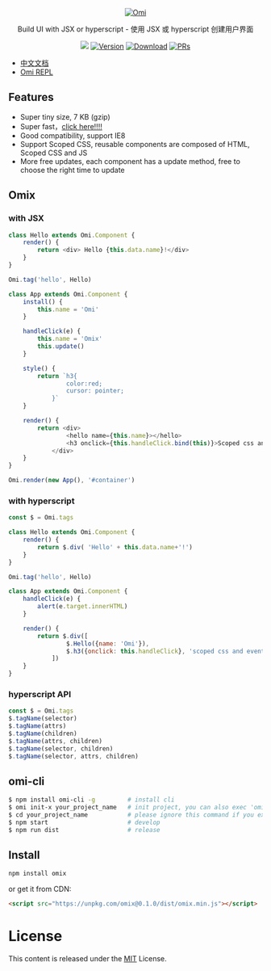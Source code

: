<p align="center">
  <a href="##Omix"><img src="http://images2017.cnblogs.com/blog/105416/201708/105416-20170807101916221-348284001.png" alt="Omi"></a>
</p>
<p align="center">
Build UI with JSX or hyperscript - 使用 JSX 或 hyperscript 创建用户界面
</p>
<p align="center">
  <a href="https://travis-ci.org/AlloyTeam/omix"><img src="https://travis-ci.org/AlloyTeam/omix.svg"></a>
  <a href="https://www.npmjs.com/package/omix"><img src="https://img.shields.io/npm/v/omix.svg" alt="Version"></a>
  <a href="https://www.npmjs.com/package/omix"><img src="https://img.shields.io/npm/dm/omix.svg" alt="Download"></a>
  <a href="CONTRIBUTING.md"><img src="https://img.shields.io/badge/PRs-welcome-brightgreen.svg" alt="PRs"></a>
</p>


* [中文文档](./docs/README.md)
* [Omi REPL](https://alloyteam.github.io/omix/repl/)

## Features

* Super tiny size, 7 KB (gzip)
* Super fast，[click here!!!!](https://alloyteam.github.io/omix/example/perfs)
* Good compatibility, support IE8
* Support Scoped CSS, reusable components are composed of HTML, Scoped CSS and JS
* More free updates, each component has a update method, free to choose the right time to update

## Omix 

### with JSX

``` js
class Hello extends Omi.Component {
    render() {
        return <div> Hello {this.data.name}!</div>
    }
}

Omi.tag('hello', Hello)

class App extends Omi.Component {
    install() {
        this.name = 'Omi'
    }

    handleClick(e) {
        this.name = 'Omix' 
        this.update()
    }

    style() {
        return `h3{
	            color:red;
	            cursor: pointer;
	        }`
    }

    render() {
        return <div>
	            <hello name={this.name}></hello>
	            <h3 onclick={this.handleClick.bind(this)}>Scoped css and event test! click me!</h3>
	        </div>
    }
}

Omi.render(new App(), '#container')
```

### with hyperscript

``` js
const $ = Omi.tags

class Hello extends Omi.Component {
    render() {
        return $.div( 'Hello' + this.data.name+'!')
    }
}

Omi.tag('hello', Hello)

class App extends Omi.Component {
    handleClick(e) {
        alert(e.target.innerHTML)
    }

    render() {
        return $.div([
	            $.Hello({name: 'Omi'}),
	            $.h3({onclick: this.handleClick}, 'scoped css and event test! click me!')
	        ])
    }
}
```

### hyperscript API

```js
const $ = Omi.tags
$.tagName(selector)
$.tagName(attrs)
$.tagName(children)
$.tagName(attrs, children)
$.tagName(selector, children)
$.tagName(selector, attrs, children)
```

## omi-cli

```bash
$ npm install omi-cli -g         # install cli
$ omi init-x your_project_name   # init project, you can also exec 'omi init' in an empty folder
$ cd your_project_name           # please ignore this command if you executed 'omi init' in an empty folder
$ npm start                      # develop
$ npm run dist                   # release
```

## Install

``` bash
npm install omix
```

or get it from CDN:

``` html
<script src="https://unpkg.com/omix@0.1.0/dist/omix.min.js"></script>
```


# License
This content is released under the [MIT](http://opensource.org/licenses/MIT) License.
